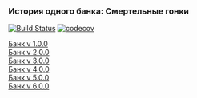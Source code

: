 ### История одного банка: Смертельные гонки

[![Build Status](https://travis-ci.org/Delgus/race.svg?branch=master)](https://travis-ci.org/Delgus/race) 
[![codecov](https://codecov.io/gh/Delgus/race/branch/master/graph/badge.svg)](https://codecov.io/gh/Delgus/race)

[Банк v 1.0.0](https://github.com/Delgus/race/blob/master/bank/v1)  
[Банк v 2.0.0](https://github.com/Delgus/race/blob/master/bank/v2)  
[Банк v 3.0.0](https://github.com/Delgus/race/blob/master/bank/v3)  
[Банк v 4.0.0](https://github.com/Delgus/race/blob/master/bank/v4)  
[Банк v 5.0.0](https://github.com/Delgus/race/blob/master/bank/v5)  
[Банк v 6.0.0](https://github.com/Delgus/race/blob/master/bank/v6) 
